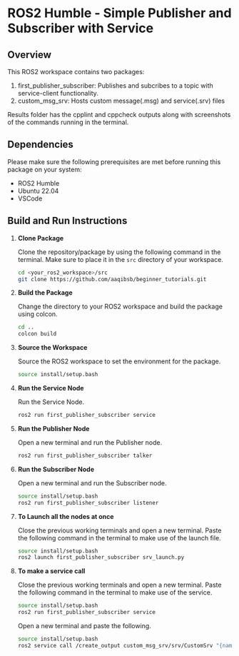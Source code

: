 # ROS2 Humble - Simple Publisher and Subscriber with Service

## Overview

This ROS2 workspace contains two packages:

1. first_publisher_subscriber: Publishes and subcribes to a topic with service-client functionality.
2. custom_msg_srv: Hosts custom message(.msg) and service(.srv) files

Results folder has the cpplint and cppcheck outputs along with screenshots of the commands running in the terminal.

## Dependencies

Please make sure the following prerequisites are met before running this package on your system:

- ROS2 Humble
- Ubuntu 22.04
- VSCode

## Build and Run Instructions

1. **Clone Package**

   Clone the repository/package by using the following command in the terminal. Make sure to place it in the `src` directory of your workspace.

   ```sh
   cd <your_ros2_workspace>/src
   git clone https://github.com/aaqibsb/beginner_tutorials.git
   ```

2. **Build the Package**

    Change the directory to your ROS2 workspace and build the package using colcon.

    ```sh
    cd ..
    colcon build
    ```

3. **Source the Workspace**

    Source the ROS2 workspace to set the environment for the package.

    ```sh
    source install/setup.bash
    ```

4. **Run the Service Node**

    Run the Service Node.

    ```sh
    ros2 run first_publisher_subscriber service
    ```

5. **Run the Publisher Node**

    Open a new terminal and run the Publisher node.

    ```sh
    ros2 run first_publisher_subscriber talker
    ```

6. **Run the Subscriber Node**

    Open a new terminal and run the Subscriber node.

    ```sh
    source install/setup.bash
    ros2 run first_publisher_subscriber listener
    ```

7. **To Launch all the nodes at once**

    Close the previous working terminals and open a new terminal.
    Paste the following command in the terminal to make use of the launch file.

    ```sh
    source install/setup.bash
    ros2 launch first_publisher_subscriber srv_launch.py
    ```

8. **To make a service call**

    Close the previous working terminals and open a new terminal.
    Paste the following command in the terminal to make use of the service.

    ```sh
    source install/setup.bash
    ros2 run first_publisher_subscriber service
    ```

    Open a new terminal and paste the following.

    ```sh
    source install/setup.bash
    ros2 service call /create_output custom_msg_srv/srv/CustomSrv "{name: 'WallE', talk: 'WAAAAAAALLLEEEEE'}"
    ```
